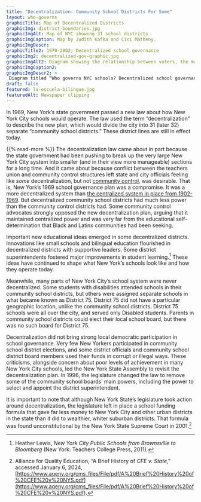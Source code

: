 ```yaml
--- 
title: "Decentralization: Community School Districts For Some"
layout: who-governs
graphicTitle: Map of Decentralized Districts
graphicImg: district-boundaries.jpg
graphicImgAlt: Map of NYC showing 31 school districts
graphicImgCaption: Map by Judith Kafka and Cici Matheny.
graphicImgDescr: 
graphicTitle2: 1970-2002; Decentralized school governance
graphicImg2: decentralized-gov-graphic.jpg
graphicImgAlt2: Diagram showing the relationship between voters, the mayor, borough presidents, board of education, district boards, and the rest of the school system 
graphicImgCaption2:
graphicImgDescr2: >
 Diagram titled “Who governs NYC schools? Decentralized school governance, 1970-2002.” A flow chart depicts a simplified version of the system, which is very complex. Under this system, voters elect the mayor, who appoints two members of the central board of education. Voters elect borough presidents, who each appoint one member of the central board of education. And voters and parents elect the members of the community school boards. (Here, parents who were not eligible to vote in other elections could vote in school board elections). The central board of education has the power to appoint the Chancellor, who then sets guidelines for the community school boards. The community school boards appoint their district’s superintendent (until 1996, when this power returned to the Chancellor). The district superintendent is in charge of hiring principals and teachers for the district, within the bounds of union contracts. These principals and teachers work in the district’s schools and teach the city’s students. </br>The decentralized structure leaves some power in the central board of education, and moves other powers to the community school boards. High schools are not part of community school boards, and District 75 is a separate district for Disabled students under the central board. 
draft: false
featured: la-escuela-bilingue.jpg
featuredAlt: Newspaper clipping
--- 
```


In 1969, New York’s state government passed a new law about how New York City schools would operate. The law used the term “decentralization” to describe the new plan, which would divide the city into 31 (later 32) separate “community school districts.” These district lines are still in effect today.

{{% read-more %}}
The decentralization law came about in part because the state government had been pushing to break up the very large New York City system into smaller (and in their view more manageable) sections for a long time. And it came about because conflict between the teachers union and community control structures left state and city officials feeling like *some* decentralization, but not [community control](/topics/who-governs-schools/community-control/), was desirable. That is, New York’s 1969 school governance plan was a compromise. It was a more decentralized system than [the centralized system in place from 1902-1969](/topics/who-governs-schools/masses-to-experts/). But decentralized community school districts had much less power than the community control districts had. Some community control advocates strongly opposed the new decentralization plan, arguing that it maintained centralized power and was very far from the educational self-determination that Black and Latinx communities had been seeking.

Important new educational ideas emerged in some decentralized districts. Innovations like small schools and bilingual education flourished in decentralized districts with supportive leaders. Some district superintendents fostered major improvements in student learning.[^1] These ideas have continued to shape what New York’s schools look like and how they operate today.

Meanwhile, many parts of New York City’s school system were never decentralized. Some students with disabilities attended schools in their community school districts, but others were assigned separate schools in what became known as District 75. District 75 did not have a particular geographic location, unlike the community school districts. District 75 schools were all over the city, and served only Disabled students. Parents in community school districts could elect their local school board, but there was no such board for District 75.

Decentralization did not bring strong local democratic participation in school governance. Very few New Yorkers participated in community school district elections, and some district officials and community school district board members used their funds in corrupt or illegal ways. These criticisms, alongside concern about poor levels of achievement in many New York City schools, led the New York State Assembly to revisit the decentralization plan. In 1996, the legislature changed the law to remove some of the community school boards’ main powers, including the power to select and appoint the district superintendent.

It is important to note that although New York State’s legislature took action around decentralization, the legislature left in place a school funding formula that gave far less money to New York City and other urban districts in the state than it did to wealthier, whiter suburban districts. That formula was found unconstitutional by the New York State Supreme Court in 2001.[^2]

[^1]: Heather Lewis, *New York City Public Schools from Brownsville to Bloomberg* (New York: Teachers College Press, 2011).

[^2]: Alliance for Quality Education, “A Brief History of *CFE v. State*,” accessed January 6, 2024, [https://www.aqeny.org/cms_files/File/pdf/A%20Brief%20History%20of%20CFE%20v%20NYS.pdf](https://www.aqeny.org/cms_files/File/pdf/A%20Brief%20History%20of%20CFE%20v%20NYS.pdf).
